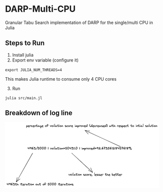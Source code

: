 # DARP-Multi-CPU
Granular Tabu Search implementation of DARP for the single/multi CPU in Julia

## Steps to Run
1. Install julia
2. Export env variable (configure it)

`export JULIA_NUM_THREADS=4`

This makes Julia runtime to consume only 4 CPU cores


3. Run

```
julia src/main.jl
```

## Breakdown of log line

![log-line-breakdown](images/log-line-breakdown.png)